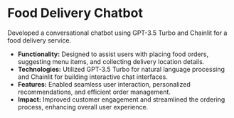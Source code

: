 # Food Delivery Chatbot
Developed a conversational chatbot using GPT-3.5 Turbo and Chainlit for a food delivery service.

- **Functionality:** Designed to assist users with placing food orders, suggesting menu items, and collecting delivery location details.
- **Technologies:** Utilized GPT-3.5 Turbo for natural language processing and Chainlit for building interactive chat interfaces.
- **Features:** Enabled seamless user interaction, personalized recommendations, and efficient order management.
- **Impact:** Improved customer engagement and streamlined the ordering process, enhancing overall user experience.
